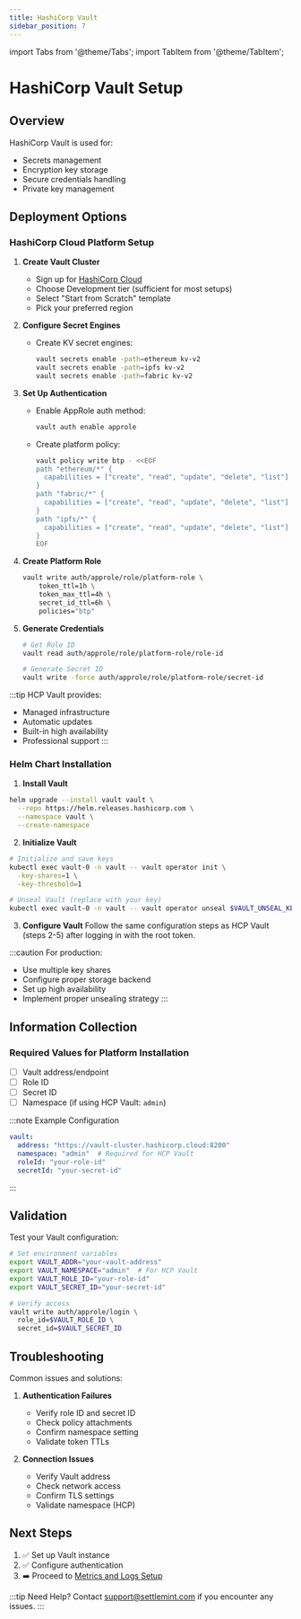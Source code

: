 ```yaml
---
title: HashiCorp Vault
sidebar_position: 7
---
```


import Tabs from '@theme/Tabs';
import TabItem from '@theme/TabItem';

# HashiCorp Vault Setup

## Overview

HashiCorp Vault is used for:
* Secrets management
* Encryption key storage
* Secure credentials handling
* Private key management

## Deployment Options

<Tabs>
<TabItem value="cloud" label="HCP Vault (Recommended)" default>

### HashiCorp Cloud Platform Setup

1. **Create Vault Cluster**
   * Sign up for [HashiCorp Cloud](https://portal.cloud.hashicorp.com)
   * Choose Development tier (sufficient for most setups)
   * Select "Start from Scratch" template
   * Pick your preferred region

2. **Configure Secret Engines**
   * Create KV secret engines:
     ```bash
     vault secrets enable -path=ethereum kv-v2
     vault secrets enable -path=ipfs kv-v2
     vault secrets enable -path=fabric kv-v2
     ```

3. **Set Up Authentication**
   * Enable AppRole auth method:
     ```bash
     vault auth enable approle
     ```
   * Create platform policy:
     ```bash
     vault policy write btp - <<EOF
     path "ethereum/*" {
       capabilities = ["create", "read", "update", "delete", "list"]
     }
     path "fabric/*" {
       capabilities = ["create", "read", "update", "delete", "list"]
     }
     path "ipfs/*" {
       capabilities = ["create", "read", "update", "delete", "list"]
     }
     EOF
     ```

4. **Create Platform Role**
   ```bash
   vault write auth/approle/role/platform-role \
       token_ttl=1h \
       token_max_ttl=4h \
       secret_id_ttl=6h \
       policies="btp"
   ```

5. **Generate Credentials**
   ```bash
   # Get Role ID
   vault read auth/approle/role/platform-role/role-id

   # Generate Secret ID
   vault write -force auth/approle/role/platform-role/secret-id
   ```

:::tip
HCP Vault provides:
* Managed infrastructure
* Automatic updates
* Built-in high availability
* Professional support
:::

</TabItem>
<TabItem value="helm" label="Self-Hosted">

### Helm Chart Installation

1. **Install Vault**
```bash
helm upgrade --install vault vault \
  --repo https://helm.releases.hashicorp.com \
  --namespace vault \
  --create-namespace
```

2. **Initialize Vault**
```bash
# Initialize and save keys
kubectl exec vault-0 -n vault -- vault operator init \
  -key-shares=1 \
  -key-threshold=1

# Unseal Vault (replace with your key)
kubectl exec vault-0 -n vault -- vault operator unseal $VAULT_UNSEAL_KEY
```

3. **Configure Vault**
Follow the same configuration steps as HCP Vault (steps 2-5) after logging in with the root token.

:::caution
For production:
* Use multiple key shares
* Configure proper storage backend
* Set up high availability
* Implement proper unsealing strategy
:::

</TabItem>
</Tabs>

## Information Collection

<div className="alert alert--success" role="alert">

### Required Values for Platform Installation

* [ ] Vault address/endpoint
* [ ] Role ID
* [ ] Secret ID
* [ ] Namespace (if using HCP Vault: `admin`)

:::note Example Configuration
```yaml
vault:
  address: "https://vault-cluster.hashicorp.cloud:8200"
  namespace: "admin"  # Required for HCP Vault
  roleId: "your-role-id"
  secretId: "your-secret-id"
```
:::

</div>

## Validation

Test your Vault configuration:
```bash
# Set environment variables
export VAULT_ADDR="your-vault-address"
export VAULT_NAMESPACE="admin"  # For HCP Vault
export VAULT_ROLE_ID="your-role-id"
export VAULT_SECRET_ID="your-secret-id"

# Verify access
vault write auth/approle/login \
  role_id=$VAULT_ROLE_ID \
  secret_id=$VAULT_SECRET_ID
```

## Troubleshooting

Common issues and solutions:

1. **Authentication Failures**
   * Verify role ID and secret ID
   * Check policy attachments
   * Confirm namespace setting
   * Validate token TTLs

2. **Connection Issues**
   * Verify Vault address
   * Check network access
   * Confirm TLS settings
   * Validate namespace (HCP)

## Next Steps

1. ✅ Set up Vault instance
2. ✅ Configure authentication
3. ➡️ Proceed to [Metrics and Logs Setup](/documentation/docs/launch-platform/self-hosted/installation-guide/prerequisites/metrics-and-logs)

:::tip Need Help?
Contact [support@settlemint.com](mailto:support@settlemint.com) if you encounter any issues.
:::